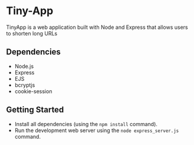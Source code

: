 # Tiny-App
TinyApp is a web application built with Node and Express that allows users to shorten long URLs 

## Dependencies

- Node.js
- Express
- EJS
- bcryptjs
- cookie-session

## Getting Started

- Install all dependencies (using the `npm install` command).
- Run the development web server using the `node express_server.js` command.
